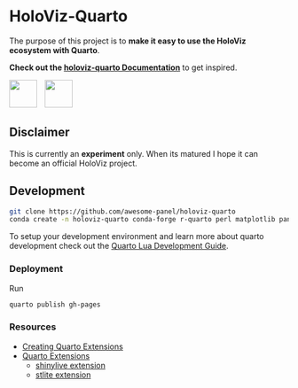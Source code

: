# HoloViz-Quarto

The purpose of this project is to **make it easy to use the HoloViz ecosystem with Quarto**.

**Check out the [holoviz-quarto Documentation](https://awesome-panel.github.io/holoviz-quarto/)** to get inspired.

<img src="https://holoviz.org/_static/holoviz-logo-unstacked.svg" style="height: 50px;margin-right:10px"> <img src="https://quarto.org/quarto.png" style="height: 50px;margin-right:10px">

## Disclaimer

This is currently an **experiment** only. When its matured I hope it can become an official HoloViz project.

## Development

```bash
git clone https://github.com/awesome-panel/holoviz-quarto
conda create -n holoviz-quarto conda-forge r-quarto perl matplotlib panel hvplot jupyter
```

To setup your development environment and learn more about quarto development check out the [Quarto Lua Development Guide](https://quarto.org/docs/extensions/lua.html).

### Deployment

Run

```bash
quarto publish gh-pages
```

### Resources

- [Creating Quarto Extensions](https://quarto.org/docs/extensions/creating.html)
- [Quarto Extensions](https://quarto.org/docs/extensions/listing-filters.html)
  - [shinylive extension](https://github.com/quarto-ext/shinylive)
  - [stlite extension](https://github.com/whitphx/quarto-stlite)
